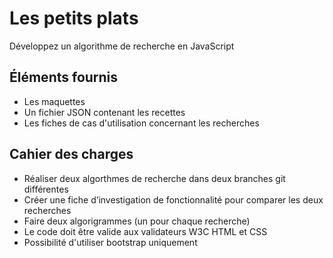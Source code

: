 # Les petits plats
Développez un algorithme de recherche en JavaScript


## Éléments fournis
- Les maquettes
- Un fichier JSON contenant les recettes
- Les fiches de cas d'utilisation concernant les recherches


## Cahier des charges
- Réaliser deux algorthmes de recherche dans deux branches git différentes
- Créer une fiche d’investigation de fonctionnalité pour comparer les deux recherches
- Faire deux algorigrammes (un pour chaque recherche)
- Le code doit être valide aux validateurs W3C HTML et CSS
- Possibilité d'utiliser bootstrap uniquement
